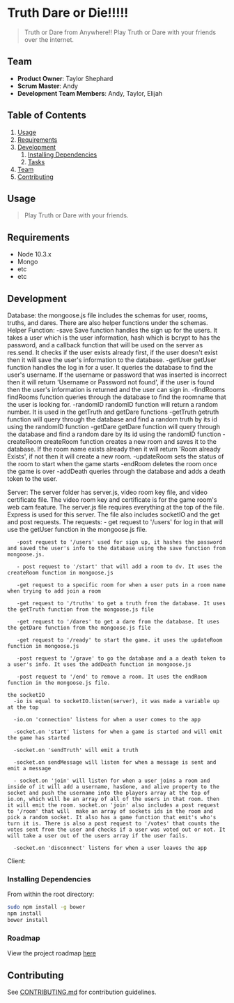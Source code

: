 # Truth Dare or Die!!!!!

> Truth or Dare from Anywhere!! Play Truth or Dare with your friends over the internet.

## Team

  - __Product Owner__: Taylor Shephard
  - __Scrum Master__: Andy
  - __Development Team Members__: Andy, Taylor, Elijah

## Table of Contents

1. [Usage](#Usage)
1. [Requirements](#requirements)
1. [Development](#development)
    1. [Installing Dependencies](#installing-dependencies)
    1. [Tasks](#tasks)
1. [Team](#team)
1. [Contributing](#contributing)

## Usage

> Play Truth or Dare with your friends.

## Requirements

- Node 10.3.x
- Mongo
- etc
- etc

## Development

Database: 
  the mongoose.js file includes the schemas for user, rooms, truths, and dares. There are also helper functions under the schemas. 
  Helper Function:
    -save
        Save function handles the sign up for the users. It takes a user which is the user information, hash which is bcrypt to has the password, and a callback function that will be used on the server as res.send. It checks if the user exists already first, if the user doesn't exist then it will save the user's information to the database. 
    -getUser
        getUser function handles the log in for a user. It queries the database to find the user's username. If the username or password that was inserted is incorrect then it will return 'Username or Password not found', if the user is found then the user's information is returned and the user can sign in.
    -findRooms
        findRooms function queries through the database to find the roomname that the user is looking for.
    -randomID 
        randomID function will return a random number. It is used in the getTruth and getDare functions
    -getTruth
        getruth function will query through the database and find a random truth by its id using the randomID function
    -getDare
        getDare function will query through the database and find a random dare by its id using the randomID function
    -createRoom
        createRoom function creates a new room and saves it to the database. If the room name exists already then it will return 'Room already Exists', if not then it will create a new room.
    -updateRoom
        sets the status of the room to start when the game starts
    -endRoom
        deletes the room once the game is over
    -addDeath
        queries through the database and adds a death token to the user.

Server: 
  The server folder has server.js, video room key file, and video certificate file. The video room key and certificate is for the game room's web cam feature. The server.js file requires everything at the top of the file. Express is used for this server. The file also includes socketIO and the get and post requests.
    The requests: 
       - get request to '/users' for log in that will use the getUser function in the mongoose.js file.

       -post request to '/users' used for sign up, it hashes the password and saved the user's info to the database using the save function from mongoose.js.

       - post request to '/start' that will add a room to dv. It uses the createRoom function in mongoose.js

       -get request to a specific room for when a user puts in a room name when trying to add join a room

       -get request to '/truths' to get a truth from the database. It uses the getTruth function from the mongoose.js file

       -get request to '/dares' to get a dare from the database. It uses the getDare function from the mongoose.js file

       -get request to '/ready' to start the game. it uses the updateRoom function in mongoose.js

       -post request to '/grave' to go the database and a a death token to a user's info. It uses the addDeath function in mongoose.js

       -post request to '/end' to remove a room. It uses the endRoom function in the mongoose.js file.

    the socketIO
      -io is equal to socketIO.listen(server), it was made a variable up at the top
      
      -io.on 'connection' listens for when a user comes to the app

      -socket.on 'start' listens for when a game is started and will emit the game has started

      -socket.on 'sendTruth' will emit a truth

      -socket.on sendMessage will listen for when a message is sent and emit a message

      - socket.on 'join' will listen for when a user joins a room and inside of it will add a username, hasGone, and alive property to the socket and push the username into the players array at the top of io.on, which will be an array of all of the users in that room. then it will emit the room. socket.on 'join' also includes a post request to '/room' that will  make an array of sockets ids in the room and pick a random socket. It also has a game function that emit's who's turn it is. There is also a post request to '/votes' that counts the votes sent from the user and checks if a user was voted out or not. It will take a user out of the users array if the user fails.

      -socket.on 'disconnect' listens for when a user leaves the app

Client: 
  


### Installing Dependencies

From within the root directory:

```sh
sudo npm install -g bower
npm install
bower install
```

### Roadmap

View the project roadmap [here](LINK_TO_PROJECT_ISSUES)


## Contributing

See [CONTRIBUTING.md](CONTRIBUTING.md) for contribution guidelines.
